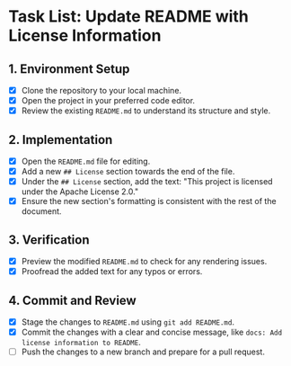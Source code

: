 # Task List: Update README with License Information

## 1. Environment Setup
- [x] Clone the repository to your local machine.
- [x] Open the project in your preferred code editor.
- [x] Review the existing `README.md` to understand its structure and style.

## 2. Implementation
- [x] Open the `README.md` file for editing.
- [x] Add a new `## License` section towards the end of the file.
- [x] Under the `## License` section, add the text: "This project is licensed under the Apache License 2.0."
- [x] Ensure the new section's formatting is consistent with the rest of the document.

## 3. Verification
- [x] Preview the modified `README.md` to check for any rendering issues.
- [x] Proofread the added text for any typos or errors.

## 4. Commit and Review
- [x] Stage the changes to `README.md` using `git add README.md`.
- [x] Commit the changes with a clear and concise message, like `docs: Add license information to README`.
- [ ] Push the changes to a new branch and prepare for a pull request.
